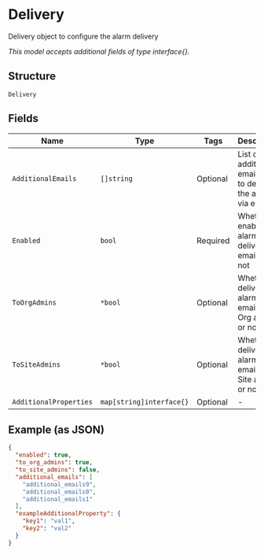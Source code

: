 
# Delivery

Delivery object to configure the alarm delivery

*This model accepts additional fields of type interface{}.*

## Structure

`Delivery`

## Fields

| Name | Type | Tags | Description |
|  --- | --- | --- | --- |
| `AdditionalEmails` | `[]string` | Optional | List of additional email string to deliver the alarms via emails |
| `Enabled` | `bool` | Required | Whether to enable the alarm delivery via emails or not |
| `ToOrgAdmins` | `*bool` | Optional | Whether to deliver the alarms via emails to Org admins or not |
| `ToSiteAdmins` | `*bool` | Optional | Whether to deliver the alarms via emails to Site admins or not |
| `AdditionalProperties` | `map[string]interface{}` | Optional | - |

## Example (as JSON)

```json
{
  "enabled": true,
  "to_org_admins": true,
  "to_site_admins": false,
  "additional_emails": [
    "additional_emails9",
    "additional_emails0",
    "additional_emails1"
  ],
  "exampleAdditionalProperty": {
    "key1": "val1",
    "key2": "val2"
  }
}
```


